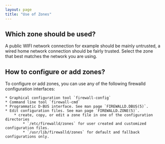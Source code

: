 ```yaml
---
layout: page
title: "Use of Zones"
---
```


## Which zone should be used?

A public WIFI network connection for example should be mainly untrusted, a wired home network connection should be fairly trusted. Select the zone that best matches the network you are using.

## How to configure or add zones?

To configure or add zones, you can use any of the following firewalld
configuration interfaces:

	* Graphical configuration tool `firewall-config`
	* Command line tool `firewall-cmd`
	* Programmatic D-BUS interface. See man page `FIREWALLD.DBUS(5)`.
	* Edit configuration files. See man page `FIREWALLD.ZONE(5)`.
		* create, copy, or edit a zone file in one of the configuration directories
			* `/etc/firewalld/zones` for user created and customized configuration files.
			* `/usr/lib/firewalld/zones` for default and fallback configurations only.
